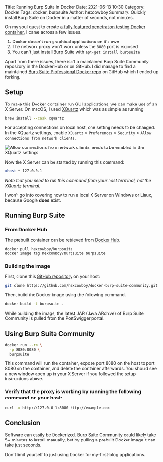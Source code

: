 Title: Running Burp Suite in Docker
Date: 2021-06-13 10:30
Category: Docker
Tags: docker, burpsuite
Author: hexcowboy
Summary: Quickly install Burp Suite on Docker in a matter of seconds, not minutes.

On my soul quest to create [a fully featured penetration testing Docker container](https://github.com/hexcowboy/saloon), I came across a few issues.

1. Docker doesn't run graphical applications on it's own
2. The network proxy won't work unless the `8080` port is exposed
3. You can't just install Burp Suite with `apt-get install burpsuite`

Apart from these issues, there isn't a maintained Burp Suite Community repository in the Docker Hub or on GitHub. I did manage to find a maintained [Burp Suite Professional Docker repo](https://github.com/koenrh/docker-burp-suite-pro) on GitHub which I ended up forking.

## Setup

To make this Docker container run GUI applications, we can make use of an X Server. On macOS, I used [XQuartz](https://www.xquartz.org/) which was as simple as running

```bash
brew install --cask xquartz
```

For accepting connections on local host, one setting needs to be changed. In the XQuartz settings, enable `XQuartz` > `Preferences` > `Security` > `Allow connections from network clients`.

![Allow connections from network clients needs to be enabled in the XQuartz settings](https://user-images.githubusercontent.com/8162609/121715279-4a9a3700-caa4-11eb-8205-fff0fb5dfbf6.png)

Now the X Server can be started by running this command:

```bash
xhost + 127.0.0.1
```

*Note that you need to run this command from your host terminal, not the XQuartz terminal.*

I won't go into covering how to run a local X Server on Windows or Linux, because Google **does** exist.

## Running Burp Suite

### From Docker Hub

The prebuilt container can be retrieved from [Docker Hub](https://hub.docker.com/repository/docker/hexcowboy/burpsuite).

```bash
docker pull hexcowboy/burpsuite
docker image tag hexcowboy/burpsuite burpsuite
```

### Building the image

First, clone this [GitHub repository](https://github.com/hexcowboy/docker-burp-suite-community) on your host:

```bash
git clone https://github.com/hexcowboy/docker-burp-suite-community.git && cd docker-burp-suite-community
```

Then, build the Docker image using the following command.

```bash
docker build -t burpsuite .
```

While building the image, the latest JAR (Java ARchive) of Burp Suite Community is pulled from the PortSwigger portal.

## Using Burp Suite Community

```bash
docker run --rm \
  -p 8080:8080 \
  burpsuite
```

This command will run the container, expose port 8080 on the host to port 8080 on the container, and delete the container afterwards. You should see a new window open up in your X Server if you followed the setup instructions above.

### Verify that the proxy is working by running the following command on your host:

```bash
curl -x http://127.0.0.1:8080 http://example.com
```

## Conclusion

Software can easily be Dockerized. Burp Suite Community could likely take 5+ minutes to install manually, but by pulling a prebuilt Docker image it can take just seconds.

Don't limit yourself to just using Docker for my-first-blog applications.
